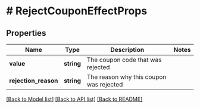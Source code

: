 # # RejectCouponEffectProps

## Properties

Name | Type | Description | Notes
------------ | ------------- | ------------- | -------------
**value** | **string** | The coupon code that was rejected | 
**rejection_reason** | **string** | The reason why this coupon was rejected | 

[[Back to Model list]](../../README.md#documentation-for-models) [[Back to API list]](../../README.md#documentation-for-api-endpoints) [[Back to README]](../../README.md)


